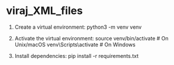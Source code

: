 # viraj_XML_files

1. Create a virtual environment:
   python3 -m venv venv

2. Activate the virtual environment:
   source venv/bin/activate  # On Unix/macOS
   venv\Scripts\activate     # On Windows

3. Install dependencies:
   pip install -r requirements.txt

